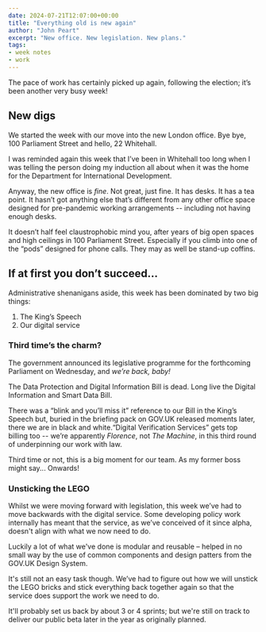 ```yaml
---
date: 2024-07-21T12:07:00+00:00
title: "Everything old is new again"
author: "John Peart"
excerpt: "New office. New legislation. New plans."
tags:
- week notes
- work
---
```


The pace of work has certainly picked up again, following the election; it’s been another very busy week!

## New digs

We started the week with our move into the new London office. Bye bye, 100 Parliament Street and hello, 22 Whitehall.

I was reminded again this week that I’ve been in Whitehall too long when I was telling the person doing my induction all about when it was the home for the Department for International Development.

Anyway, the new office is *fine*. Not great, just fine. It has desks. It has a tea point. It hasn’t got anything else that’s different from any other office space designed for pre-pandemic working arrangements -- including not having enough desks.

It doesn’t half feel claustrophobic mind you, after years of big open spaces and high ceilings in 100 Parliament Street. Especially if you climb into one of the “pods” designed for phone calls. They may as well be stand-up coffins.

## If at first you don’t succeed...

Administrative shenanigans aside, this week has been dominated by two big things:

1. The King’s Speech
2. Our digital service

### Third time’s the charm?

The government announced its legislative programme for the forthcoming Parliament on Wednesday, and *we’re back, baby!*

The Data Protection and Digital Information Bill is dead. Long live the Digital Information and Smart Data Bill.

There was a “blink and you’ll miss it” reference to our Bill in the King’s Speech but, buried in the briefing pack on GOV.UK released moments later, there we are in black and white.“Digital Verification Services” gets top billing too -- we’re apparently *Florence*, not *The Machine*, in this third round of underpinning our work with law.

Third time or not, this is a big moment for our team. As my former boss might say... Onwards!

### Unsticking the LEGO 

Whilst we were moving forward with legislation, this week we’ve had to move backwards with the digital service. Some developing policy work internally has meant that the service, as we’ve conceived of it since alpha, doesn't align with what we now need to do.

Luckily a lot of what we've done is modular and reusable – helped in no small way by the use of common components and design patters from the GOV.UK Design System. 

It's still not an easy task though. We’ve had to figure out how we will unstick the LEGO bricks and stick everything back together again so that the service does support the work we need to do.

It'll probably set us back by about 3 or 4 sprints; but we're still on track to deliver our public beta later in the year as originally planned.